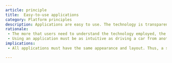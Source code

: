 ```yaml
---
article: principle
title:  Easy-to-use applications
category: Platform principles
description: Applications are easy to use. The technology is transparent to users, so it enables them to concentrate on their tasks, rather than on system operation issues.
rationale: 
 - The more that users need to understand the technology employed, the less productive they will be. The easy-to-use concept is a positive reinforcement for using applications. It encourages users to work within the integrated information environment rather than developing isolated systems to perform tasks outside of the integrated corporate environment. Most of the knowledge required to operate systems is very similar. Formatting is limited to a minimum, and system misuse risks are low.
 - Using an application must be as intuitive as driving a car from another brand.
implications:
 - All applications must have the same appearance and layout. Thus, a standard layout must be developed and usability testing criteria must be implemented.

---
```


